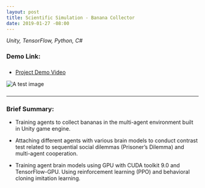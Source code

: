 ```yaml
---
layout: post
title: Scientific Simulation - Banana Collector
date: 2019-01-27 -08:00
---
```


*Unity, TensorFlow, Python, C#*

### Demo Link:
###
* [Project Demo Video](https://www.zhaozhao.name)

![A test image](YelpDemo.png)
###
---

### Brief Summary:  
  
* Training agents to collect bananas in the multi-agent environment built in Unity game engine. 

* Attaching different agents with various brain models to conduct contrast test related to sequential social dilemmas (Prisoner’s Dilemma) and multi-agent cooperation.

* Training agent brain models using GPU with CUDA toolkit 9.0 and TensorFlow-GPU. Using reinforcement learning (PPO) and behavioral cloning imitation learning.



